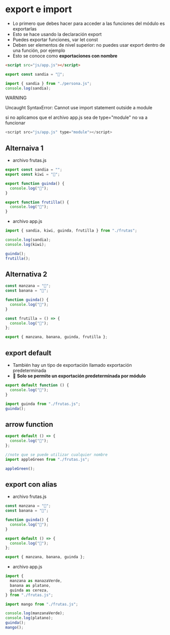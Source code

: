 # export e import

- Lo primero que debes hacer para acceder a las funciones del módulo es exportarlas
- Esto se hace usando la declaración export
- Puedes exportar funciones, var let const
- Deben ser elementos de nivel superior: no puedes usar export dentro de una función, por ejemplo
- Esto se conoce como **exportaciones con nombre**

```html
<script src="js/app.js"></script>
```

```js
export const sandia = "🍉";
```

```js
import { sandia } from "./persona.js";
console.log(sandia);
```

WARNING

Uncaught SyntaxError: Cannot use import statement outside a module

si no aplicamos que el archivo app.js sea de type="module" no va a funcionar

```js
<script src="js/app.js" type="module"></script>
```

## Alternaiva 1

- archivo frutas.js

```js
export const sandia = "";
export const kiwi = "🥝";

export function guinda() {
  console.log("🍒");
}

export function frutilla() {
  console.log("🍓");
}
```

- archivo app.js

```js
import { sandia, kiwi, guinda, frutilla } from "./frutas";

console.log(sandia);
console.log(kiwi);

guinda();
frutilla();
```

## Alternativa 2

```js
const manzana = "🍎";
const banana = "🍌";

function guinda() {
  console.log("🍒");
}

const frutilla = () => {
  console.log("🍓");
};

export { manzana, banana, guinda, frutilla };
```

## export default

- También hay un tipo de exportación llamado exportación predeterminada
- 👀 **Solo se permite un exportación predeterminada por módulo**

```js
export default function () {
  console.log("🍒");
}

import guinda from "./frutas.js";
guinda();
```

## arrow function

```js
export default () => {
  console.log("🍏");
};

//note que se puede utilizar cualquier nombre
import appleGreen from "./frutas.js";

appleGreen();
```

## export con alias

- archivo frutas.js

```js
const manzana = "🍏";
const banana = "🍌";

function guinda() {
  console.log("🍒");
}

export default () => {
  console.log("🥭");
};

export { manzana, banana, guinda };
```

- archivo app.js

```js
import {
  manzana as manazaVerde,
  banana as platano,
  guinda as cereza,
} from "./frutas.js";

import mango from "./frutas.js";

console.log(manzanaVerde);
console.log(platano);
guinda();
mango();
```
